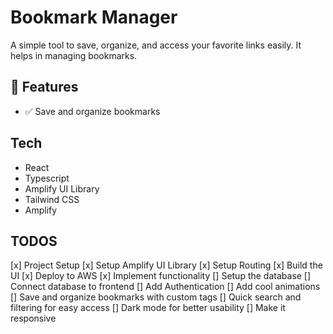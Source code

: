 # Bookmark Manager

A simple tool to save, organize, and access your favorite links easily. It helps in managing bookmarks.

## 🚀 Features

- ✅ Save and organize bookmarks

## Tech

- React
- Typescript
- Amplify UI Library
- Tailwind CSS
- Amplify

## TODOS

[x] Project Setup
[x] Setup Amplify UI Library
[x] Setup Routing
[x] Build the UI
[x] Deploy to AWS
[x] Implement functionality
[] Setup the database
[] Connect database to frontend
[] Add Authentication
[] Add cool animations
[] Save and organize bookmarks with custom tags
[] Quick search and filtering for easy access
[] Dark mode for better usability
[] Make it responsive
